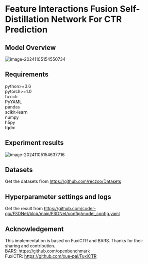 

# Feature Interactions Fusion Self-Distillation Network For CTR Prediction

## Model Overview

![image-20241105154550734](C:\Users\aqiu\AppData\Roaming\Typora\typora-user-images\image-20241105154550734.png)

## Requirements

python>=3.6  
pytorch>=1.0  
fuxictr  
PyYAML  
pandas  
scikit-learn  
numpy  
h5py  
tqdm  

## Experiment results

![image-20241105154637716](C:\Users\aqiu\AppData\Roaming\Typora\typora-user-images\image-20241105154637716.png)



## Datasets

Get the datasets from https://github.com/reczoo/Datasets

## Hyperparameter settings and logs

Get the result from https://github.com/coder-qiu/FSDNet/blob/main/FSDNet/config/model_config.yaml

## Acknowledgement

This implementation is based on FuxiCTR and BARS. Thanks for their sharing and contribution.  
BARS: https://github.com/openbenchmark  
FuxiCTR: https://github.com/xue-pai/FuxiCTR